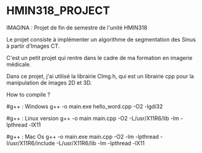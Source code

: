 # HMIN318_PROJECT
IMAGINA : Projet de fin de semestre de l'unité HMIN318

Le projet consiste à implémenter un algorithme de segmentation des Sinus à partir d'Images CT.

C'est un petit projet qui rentre dans le cadre de ma formation en imagerie médicale.

Dans ce projet, j'ai utilisé la librairie CImg.h, qui est un librairie cpp pour la manipulation de images 2D et 3D.

How to compile ?

#g++ : Windows
g++ -o main.exe hello_word.cpp -O2 -lgdi32

#g++ : Linux version
g++ -o main main.cpp -O2 -L/usr/X11R6/lib -lm -lpthread -lX11

#g++ : Mac Os
g++ -o main.exe main.cpp -O2 -lm -lpthread -I/usr/X11R6/include -L/usr/X11R6/lib -lm -lpthread -lX11
